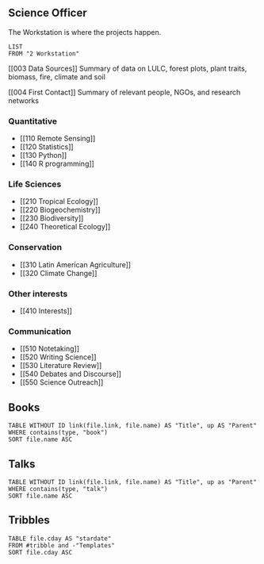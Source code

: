 ## Science Officer
The Workstation is where the projects happen.
```dataview
LIST
FROM "2 Workstation"
```
[[003 Data Sources]]
Summary of data on LULC, forest plots, plant traits, biomass, fire, climate and soil

[[004 First Contact]]
Summary of relevant people, NGOs, and research networks

### Quantitative
- [[110 Remote Sensing]]
- [[120 Statistics]]
- [[130 Python]]
- [[140 R programming]]

### Life Sciences
- [[210 Tropical Ecology]]
- [[220 Biogeochemistry]]
- [[230 Biodiversity]]
- [[240 Theoretical Ecology]]

### Conservation
- [[310 Latin American Agriculture]]
- [[320 Climate Change]]

### Other interests
- [[410 Interests]]

### Communication
- [[510 Notetaking]]
- [[520 Writing Science]]
- [[530 Literature Review]]
- [[540 Debates and Discourse]]
- [[550 Science Outreach]]

## Books
```dataview
TABLE WITHOUT ID link(file.link, file.name) AS "Title", up AS "Parent"
WHERE contains(type, "book")
SORT file.name ASC
```

## Talks
```dataview
TABLE WITHOUT ID link(file.link, file.name) AS "Title", up as "Parent"
WHERE contains(type, "talk")
SORT file.name ASC
```

## Tribbles

```dataview
TABLE file.cday AS "stardate"  
FROM #tribble and -"Templates"
SORT file.cday ASC
```


